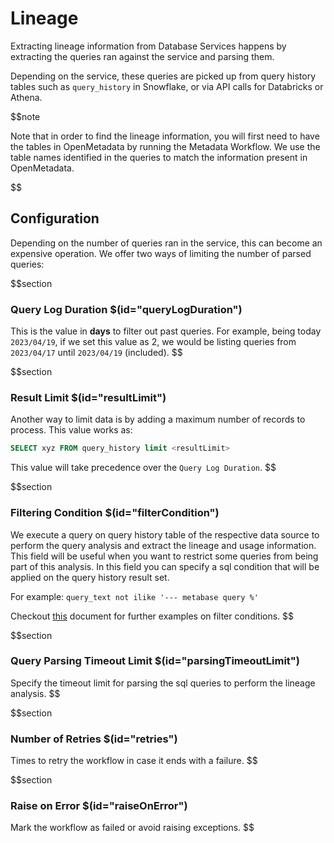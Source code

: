 # Lineage

Extracting lineage information from Database Services happens by extracting the queries ran against the service and parsing them.

Depending on the service, these queries are picked up from query history tables such as `query_history` in Snowflake, or via API calls for Databricks or Athena.

$$note

Note that in order to find the lineage information, you will first need to have the tables in OpenMetadata by running the Metadata Workflow. We use the table names identified in the queries to match the information present in OpenMetadata.

$$

## Configuration

Depending on the number of queries ran in the service, this can become an expensive operation. We offer two ways of limiting the number of parsed queries:

$$section
### Query Log Duration $(id="queryLogDuration")

This is the value in **days** to filter out past queries. For example, being today `2023/04/19`, if we set this value as 2, we would be listing queries from `2023/04/17` until `2023/04/19` (included).
$$

$$section
### Result Limit $(id="resultLimit")

Another way to limit data is by adding a maximum number of records to process. This value works as:

```sql
SELECT xyz FROM query_history limit <resultLimit>
```

This value will take precedence over the `Query Log Duration`.
$$


$$section
### Filtering Condition $(id="filterCondition")

We execute a query on query history table of the respective data source to perform the query analysis and extract the lineage and usage information. This field will be useful when you want to restrict some queries from being part of this analysis. In this field you can specify a sql condition that will be applied on the query history result set.

For example: `query_text not ilike '--- metabase query %'`

Checkout [this](https://docs.open-metadata.org/connectors/ingestion/workflows/usage/filter-query-set) document for further examples on filter conditions.
$$

$$section
### Query Parsing Timeout Limit $(id="parsingTimeoutLimit")

Specify the timeout limit for parsing the sql queries to perform the lineage analysis.
$$

$$section
### Number of Retries $(id="retries")

Times to retry the workflow in case it ends with a failure.
$$

$$section
### Raise on Error $(id="raiseOnError")

Mark the workflow as failed or avoid raising exceptions.
$$